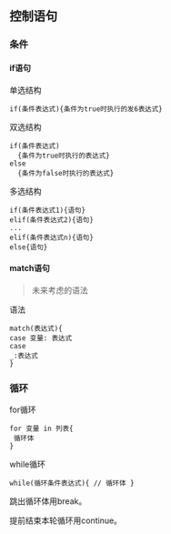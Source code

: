 ## 控制语句

### 条件

#### if语句

单选结构

```
if(条件表达式){条件为true时执行的发6表达式}
```

双选结构

```
if(条件表达式)
  {条件为true时执行的表达式}
else
  {条件为false时执行的表达式}
```

多选结构

```
if(条件表达式1){语句}
elif(条件表达式2){语句}
...
elif(条件表达式n){语句}
else{语句}
```

#### match语句

> 未来考虑的语法

语法

~~~
match(表达式){
case 变量: 表达式
case
_:表达式
}
~~~

### 循环

for循环

~~~
for 变量 in 列表{
 循环体
}
~~~

while循环

~~~
while(循环条件表达式){ // 循环体 } 
~~~

跳出循环体用break。

提前结束本轮循环用continue。

